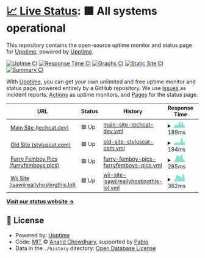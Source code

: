 # [📈 Live Status](https://demo.upptime.js.org): <!--live status--> **🟩 All systems operational**

This repository contains the open-source uptime monitor and status page for [Upptime](https://upptime.js.org), powered by [Upptime](https://github.com/upptime/upptime).

[![Uptime CI](https://github.com/furrykitsune/styluscat-status/workflows/Uptime%20CI/badge.svg)](https://github.com/furrykitsune/styluscat-status/actions?query=workflow%3A%22Uptime+CI%22)
[![Response Time CI](https://github.com/furrykitsune/styluscat-status/workflows/Response%20Time%20CI/badge.svg)](https://github.com/furrykitsune/styluscat-status/actions?query=workflow%3A%22Response+Time+CI%22)
[![Graphs CI](https://github.com/furrykitsune/styluscat-status/workflows/Graphs%20CI/badge.svg)](https://github.com/furrykitsune/styluscat-status/actions?query=workflow%3A%22Graphs+CI%22)
[![Static Site CI](https://github.com/furrykitsune/styluscat-status/workflows/Static%20Site%20CI/badge.svg)](https://github.com/furrykitsune/styluscat-status/actions?query=workflow%3A%22Static+Site+CI%22)
[![Summary CI](https://github.com/furrykitsune/styluscat-status/workflows/Summary%20CI/badge.svg)](https://github.com/furrykitsune/styluscat-status/actions?query=workflow%3A%22Summary+CI%22)

With [Upptime](https://upptime.js.org), you can get your own unlimited and free uptime monitor and status page, powered entirely by a GitHub repository. We use [Issues](https://github.com/upptime/upptime/issues) as incident reports, [Actions](https://github.com/furrykitsune/styluscat-status/actions) as uptime monitors, and [Pages](https://demo.upptime.js.org) for the status page.

<!--start: status pages-->
<!-- This summary is generated by Upptime (https://github.com/upptime/upptime) -->
<!-- Do not edit this manually, your changes will be overwritten -->
<!-- prettier-ignore -->
| URL | Status | History | Response Time | Uptime |
| --- | ------ | ------- | ------------- | ------ |
| <img alt="" src="https://icons.duckduckgo.com/ip3/techcat.dev.ico" height="13"> [Main Site (techcat.dev)](https://techcat.dev) | 🟩 Up | [main-site-techcat-dev.yml](https://github.com/techcat-dev/techcat-site-status/commits/HEAD/history/main-site-techcat-dev.yml) | <details><summary><img alt="Response time graph" src="./graphs/main-site-techcat-dev/response-time-week.png" height="20"> 189ms</summary><br><a href="https://status.techcat.dev/history/main-site-techcat-dev"><img alt="Response time 208" src="https://img.shields.io/endpoint?url=https%3A%2F%2Fraw.githubusercontent.com%2Ftechcat-dev%2Ftechcat-site-status%2FHEAD%2Fapi%2Fmain-site-techcat-dev%2Fresponse-time.json"></a><br><a href="https://status.techcat.dev/history/main-site-techcat-dev"><img alt="24-hour response time 169" src="https://img.shields.io/endpoint?url=https%3A%2F%2Fraw.githubusercontent.com%2Ftechcat-dev%2Ftechcat-site-status%2FHEAD%2Fapi%2Fmain-site-techcat-dev%2Fresponse-time-day.json"></a><br><a href="https://status.techcat.dev/history/main-site-techcat-dev"><img alt="7-day response time 189" src="https://img.shields.io/endpoint?url=https%3A%2F%2Fraw.githubusercontent.com%2Ftechcat-dev%2Ftechcat-site-status%2FHEAD%2Fapi%2Fmain-site-techcat-dev%2Fresponse-time-week.json"></a><br><a href="https://status.techcat.dev/history/main-site-techcat-dev"><img alt="30-day response time 192" src="https://img.shields.io/endpoint?url=https%3A%2F%2Fraw.githubusercontent.com%2Ftechcat-dev%2Ftechcat-site-status%2FHEAD%2Fapi%2Fmain-site-techcat-dev%2Fresponse-time-month.json"></a><br><a href="https://status.techcat.dev/history/main-site-techcat-dev"><img alt="1-year response time 208" src="https://img.shields.io/endpoint?url=https%3A%2F%2Fraw.githubusercontent.com%2Ftechcat-dev%2Ftechcat-site-status%2FHEAD%2Fapi%2Fmain-site-techcat-dev%2Fresponse-time-year.json"></a></details> | <details><summary><a href="https://status.techcat.dev/history/main-site-techcat-dev">100.00%</a></summary><a href="https://status.techcat.dev/history/main-site-techcat-dev"><img alt="All-time uptime 100.00%" src="https://img.shields.io/endpoint?url=https%3A%2F%2Fraw.githubusercontent.com%2Ftechcat-dev%2Ftechcat-site-status%2FHEAD%2Fapi%2Fmain-site-techcat-dev%2Fuptime.json"></a><br><a href="https://status.techcat.dev/history/main-site-techcat-dev"><img alt="24-hour uptime 100.00%" src="https://img.shields.io/endpoint?url=https%3A%2F%2Fraw.githubusercontent.com%2Ftechcat-dev%2Ftechcat-site-status%2FHEAD%2Fapi%2Fmain-site-techcat-dev%2Fuptime-day.json"></a><br><a href="https://status.techcat.dev/history/main-site-techcat-dev"><img alt="7-day uptime 100.00%" src="https://img.shields.io/endpoint?url=https%3A%2F%2Fraw.githubusercontent.com%2Ftechcat-dev%2Ftechcat-site-status%2FHEAD%2Fapi%2Fmain-site-techcat-dev%2Fuptime-week.json"></a><br><a href="https://status.techcat.dev/history/main-site-techcat-dev"><img alt="30-day uptime 100.00%" src="https://img.shields.io/endpoint?url=https%3A%2F%2Fraw.githubusercontent.com%2Ftechcat-dev%2Ftechcat-site-status%2FHEAD%2Fapi%2Fmain-site-techcat-dev%2Fuptime-month.json"></a><br><a href="https://status.techcat.dev/history/main-site-techcat-dev"><img alt="1-year uptime 100.00%" src="https://img.shields.io/endpoint?url=https%3A%2F%2Fraw.githubusercontent.com%2Ftechcat-dev%2Ftechcat-site-status%2FHEAD%2Fapi%2Fmain-site-techcat-dev%2Fuptime-year.json"></a></details>
| <img alt="" src="https://icons.duckduckgo.com/ip3/styluscat.com.ico" height="13"> [Old Site (styluscat.com)](https://styluscat.com) | 🟩 Up | [old-site-styluscat-com.yml](https://github.com/techcat-dev/techcat-site-status/commits/HEAD/history/old-site-styluscat-com.yml) | <details><summary><img alt="Response time graph" src="./graphs/old-site-styluscat-com/response-time-week.png" height="20"> 194ms</summary><br><a href="https://status.techcat.dev/history/old-site-styluscat-com"><img alt="Response time 207" src="https://img.shields.io/endpoint?url=https%3A%2F%2Fraw.githubusercontent.com%2Ftechcat-dev%2Ftechcat-site-status%2FHEAD%2Fapi%2Fold-site-styluscat-com%2Fresponse-time.json"></a><br><a href="https://status.techcat.dev/history/old-site-styluscat-com"><img alt="24-hour response time 208" src="https://img.shields.io/endpoint?url=https%3A%2F%2Fraw.githubusercontent.com%2Ftechcat-dev%2Ftechcat-site-status%2FHEAD%2Fapi%2Fold-site-styluscat-com%2Fresponse-time-day.json"></a><br><a href="https://status.techcat.dev/history/old-site-styluscat-com"><img alt="7-day response time 194" src="https://img.shields.io/endpoint?url=https%3A%2F%2Fraw.githubusercontent.com%2Ftechcat-dev%2Ftechcat-site-status%2FHEAD%2Fapi%2Fold-site-styluscat-com%2Fresponse-time-week.json"></a><br><a href="https://status.techcat.dev/history/old-site-styluscat-com"><img alt="30-day response time 195" src="https://img.shields.io/endpoint?url=https%3A%2F%2Fraw.githubusercontent.com%2Ftechcat-dev%2Ftechcat-site-status%2FHEAD%2Fapi%2Fold-site-styluscat-com%2Fresponse-time-month.json"></a><br><a href="https://status.techcat.dev/history/old-site-styluscat-com"><img alt="1-year response time 207" src="https://img.shields.io/endpoint?url=https%3A%2F%2Fraw.githubusercontent.com%2Ftechcat-dev%2Ftechcat-site-status%2FHEAD%2Fapi%2Fold-site-styluscat-com%2Fresponse-time-year.json"></a></details> | <details><summary><a href="https://status.techcat.dev/history/old-site-styluscat-com">100.00%</a></summary><a href="https://status.techcat.dev/history/old-site-styluscat-com"><img alt="All-time uptime 100.00%" src="https://img.shields.io/endpoint?url=https%3A%2F%2Fraw.githubusercontent.com%2Ftechcat-dev%2Ftechcat-site-status%2FHEAD%2Fapi%2Fold-site-styluscat-com%2Fuptime.json"></a><br><a href="https://status.techcat.dev/history/old-site-styluscat-com"><img alt="24-hour uptime 100.00%" src="https://img.shields.io/endpoint?url=https%3A%2F%2Fraw.githubusercontent.com%2Ftechcat-dev%2Ftechcat-site-status%2FHEAD%2Fapi%2Fold-site-styluscat-com%2Fuptime-day.json"></a><br><a href="https://status.techcat.dev/history/old-site-styluscat-com"><img alt="7-day uptime 100.00%" src="https://img.shields.io/endpoint?url=https%3A%2F%2Fraw.githubusercontent.com%2Ftechcat-dev%2Ftechcat-site-status%2FHEAD%2Fapi%2Fold-site-styluscat-com%2Fuptime-week.json"></a><br><a href="https://status.techcat.dev/history/old-site-styluscat-com"><img alt="30-day uptime 100.00%" src="https://img.shields.io/endpoint?url=https%3A%2F%2Fraw.githubusercontent.com%2Ftechcat-dev%2Ftechcat-site-status%2FHEAD%2Fapi%2Fold-site-styluscat-com%2Fuptime-month.json"></a><br><a href="https://status.techcat.dev/history/old-site-styluscat-com"><img alt="1-year uptime 100.00%" src="https://img.shields.io/endpoint?url=https%3A%2F%2Fraw.githubusercontent.com%2Ftechcat-dev%2Ftechcat-site-status%2FHEAD%2Fapi%2Fold-site-styluscat-com%2Fuptime-year.json"></a></details>
| <img alt="" src="https://icons.duckduckgo.com/ip3/furryfemboys.pics.ico" height="13"> [Furry Femboy Pics (furryfemboys.pics)](https://furryfemboys.pics) | 🟩 Up | [furry-femboy-pics-furryfemboys-pics.yml](https://github.com/techcat-dev/techcat-site-status/commits/HEAD/history/furry-femboy-pics-furryfemboys-pics.yml) | <details><summary><img alt="Response time graph" src="./graphs/furry-femboy-pics-furryfemboys-pics/response-time-week.png" height="20"> 285ms</summary><br><a href="https://status.techcat.dev/history/furry-femboy-pics-furryfemboys-pics"><img alt="Response time 324" src="https://img.shields.io/endpoint?url=https%3A%2F%2Fraw.githubusercontent.com%2Ftechcat-dev%2Ftechcat-site-status%2FHEAD%2Fapi%2Ffurry-femboy-pics-furryfemboys-pics%2Fresponse-time.json"></a><br><a href="https://status.techcat.dev/history/furry-femboy-pics-furryfemboys-pics"><img alt="24-hour response time 277" src="https://img.shields.io/endpoint?url=https%3A%2F%2Fraw.githubusercontent.com%2Ftechcat-dev%2Ftechcat-site-status%2FHEAD%2Fapi%2Ffurry-femboy-pics-furryfemboys-pics%2Fresponse-time-day.json"></a><br><a href="https://status.techcat.dev/history/furry-femboy-pics-furryfemboys-pics"><img alt="7-day response time 285" src="https://img.shields.io/endpoint?url=https%3A%2F%2Fraw.githubusercontent.com%2Ftechcat-dev%2Ftechcat-site-status%2FHEAD%2Fapi%2Ffurry-femboy-pics-furryfemboys-pics%2Fresponse-time-week.json"></a><br><a href="https://status.techcat.dev/history/furry-femboy-pics-furryfemboys-pics"><img alt="30-day response time 265" src="https://img.shields.io/endpoint?url=https%3A%2F%2Fraw.githubusercontent.com%2Ftechcat-dev%2Ftechcat-site-status%2FHEAD%2Fapi%2Ffurry-femboy-pics-furryfemboys-pics%2Fresponse-time-month.json"></a><br><a href="https://status.techcat.dev/history/furry-femboy-pics-furryfemboys-pics"><img alt="1-year response time 324" src="https://img.shields.io/endpoint?url=https%3A%2F%2Fraw.githubusercontent.com%2Ftechcat-dev%2Ftechcat-site-status%2FHEAD%2Fapi%2Ffurry-femboy-pics-furryfemboys-pics%2Fresponse-time-year.json"></a></details> | <details><summary><a href="https://status.techcat.dev/history/furry-femboy-pics-furryfemboys-pics">100.00%</a></summary><a href="https://status.techcat.dev/history/furry-femboy-pics-furryfemboys-pics"><img alt="All-time uptime 100.00%" src="https://img.shields.io/endpoint?url=https%3A%2F%2Fraw.githubusercontent.com%2Ftechcat-dev%2Ftechcat-site-status%2FHEAD%2Fapi%2Ffurry-femboy-pics-furryfemboys-pics%2Fuptime.json"></a><br><a href="https://status.techcat.dev/history/furry-femboy-pics-furryfemboys-pics"><img alt="24-hour uptime 100.00%" src="https://img.shields.io/endpoint?url=https%3A%2F%2Fraw.githubusercontent.com%2Ftechcat-dev%2Ftechcat-site-status%2FHEAD%2Fapi%2Ffurry-femboy-pics-furryfemboys-pics%2Fuptime-day.json"></a><br><a href="https://status.techcat.dev/history/furry-femboy-pics-furryfemboys-pics"><img alt="7-day uptime 100.00%" src="https://img.shields.io/endpoint?url=https%3A%2F%2Fraw.githubusercontent.com%2Ftechcat-dev%2Ftechcat-site-status%2FHEAD%2Fapi%2Ffurry-femboy-pics-furryfemboys-pics%2Fuptime-week.json"></a><br><a href="https://status.techcat.dev/history/furry-femboy-pics-furryfemboys-pics"><img alt="30-day uptime 100.00%" src="https://img.shields.io/endpoint?url=https%3A%2F%2Fraw.githubusercontent.com%2Ftechcat-dev%2Ftechcat-site-status%2FHEAD%2Fapi%2Ffurry-femboy-pics-furryfemboys-pics%2Fuptime-month.json"></a><br><a href="https://status.techcat.dev/history/furry-femboy-pics-furryfemboys-pics"><img alt="1-year uptime 100.00%" src="https://img.shields.io/endpoint?url=https%3A%2F%2Fraw.githubusercontent.com%2Ftechcat-dev%2Ftechcat-site-status%2FHEAD%2Fapi%2Ffurry-femboy-pics-furryfemboys-pics%2Fuptime-year.json"></a></details>
| <img alt="" src="https://icons.duckduckgo.com/ip3/isawiireallyhostingthis.lol.ico" height="13"> [Wii Site (isawiireallyhostingthis.lol)](https://isawiireallyhostingthis.lol) | 🟩 Up | [wii-site-isawiireallyhostingthis-lol.yml](https://github.com/techcat-dev/techcat-site-status/commits/HEAD/history/wii-site-isawiireallyhostingthis-lol.yml) | <details><summary><img alt="Response time graph" src="./graphs/wii-site-isawiireallyhostingthis-lol/response-time-week.png" height="20"> 362ms</summary><br><a href="https://status.techcat.dev/history/wii-site-isawiireallyhostingthis-lol"><img alt="Response time 1140" src="https://img.shields.io/endpoint?url=https%3A%2F%2Fraw.githubusercontent.com%2Ftechcat-dev%2Ftechcat-site-status%2FHEAD%2Fapi%2Fwii-site-isawiireallyhostingthis-lol%2Fresponse-time.json"></a><br><a href="https://status.techcat.dev/history/wii-site-isawiireallyhostingthis-lol"><img alt="24-hour response time 247" src="https://img.shields.io/endpoint?url=https%3A%2F%2Fraw.githubusercontent.com%2Ftechcat-dev%2Ftechcat-site-status%2FHEAD%2Fapi%2Fwii-site-isawiireallyhostingthis-lol%2Fresponse-time-day.json"></a><br><a href="https://status.techcat.dev/history/wii-site-isawiireallyhostingthis-lol"><img alt="7-day response time 362" src="https://img.shields.io/endpoint?url=https%3A%2F%2Fraw.githubusercontent.com%2Ftechcat-dev%2Ftechcat-site-status%2FHEAD%2Fapi%2Fwii-site-isawiireallyhostingthis-lol%2Fresponse-time-week.json"></a><br><a href="https://status.techcat.dev/history/wii-site-isawiireallyhostingthis-lol"><img alt="30-day response time 1607" src="https://img.shields.io/endpoint?url=https%3A%2F%2Fraw.githubusercontent.com%2Ftechcat-dev%2Ftechcat-site-status%2FHEAD%2Fapi%2Fwii-site-isawiireallyhostingthis-lol%2Fresponse-time-month.json"></a><br><a href="https://status.techcat.dev/history/wii-site-isawiireallyhostingthis-lol"><img alt="1-year response time 1140" src="https://img.shields.io/endpoint?url=https%3A%2F%2Fraw.githubusercontent.com%2Ftechcat-dev%2Ftechcat-site-status%2FHEAD%2Fapi%2Fwii-site-isawiireallyhostingthis-lol%2Fresponse-time-year.json"></a></details> | <details><summary><a href="https://status.techcat.dev/history/wii-site-isawiireallyhostingthis-lol">100.00%</a></summary><a href="https://status.techcat.dev/history/wii-site-isawiireallyhostingthis-lol"><img alt="All-time uptime 96.22%" src="https://img.shields.io/endpoint?url=https%3A%2F%2Fraw.githubusercontent.com%2Ftechcat-dev%2Ftechcat-site-status%2FHEAD%2Fapi%2Fwii-site-isawiireallyhostingthis-lol%2Fuptime.json"></a><br><a href="https://status.techcat.dev/history/wii-site-isawiireallyhostingthis-lol"><img alt="24-hour uptime 100.00%" src="https://img.shields.io/endpoint?url=https%3A%2F%2Fraw.githubusercontent.com%2Ftechcat-dev%2Ftechcat-site-status%2FHEAD%2Fapi%2Fwii-site-isawiireallyhostingthis-lol%2Fuptime-day.json"></a><br><a href="https://status.techcat.dev/history/wii-site-isawiireallyhostingthis-lol"><img alt="7-day uptime 100.00%" src="https://img.shields.io/endpoint?url=https%3A%2F%2Fraw.githubusercontent.com%2Ftechcat-dev%2Ftechcat-site-status%2FHEAD%2Fapi%2Fwii-site-isawiireallyhostingthis-lol%2Fuptime-week.json"></a><br><a href="https://status.techcat.dev/history/wii-site-isawiireallyhostingthis-lol"><img alt="30-day uptime 90.29%" src="https://img.shields.io/endpoint?url=https%3A%2F%2Fraw.githubusercontent.com%2Ftechcat-dev%2Ftechcat-site-status%2FHEAD%2Fapi%2Fwii-site-isawiireallyhostingthis-lol%2Fuptime-month.json"></a><br><a href="https://status.techcat.dev/history/wii-site-isawiireallyhostingthis-lol"><img alt="1-year uptime 96.22%" src="https://img.shields.io/endpoint?url=https%3A%2F%2Fraw.githubusercontent.com%2Ftechcat-dev%2Ftechcat-site-status%2FHEAD%2Fapi%2Fwii-site-isawiireallyhostingthis-lol%2Fuptime-year.json"></a></details>

<!--end: status pages-->

[**Visit our status website →**](https://demo.upptime.js.org)

## 📄 License

- Powered by: [Upptime](https://github.com/upptime/upptime)
- Code: [MIT](./LICENSE) © [Anand Chowdhary](https://anandchowdhary.com), supported by [Pabio](https://pabio.com)
- Data in the `./history` directory: [Open Database License](https://opendatacommons.org/licenses/odbl/1-0/)
